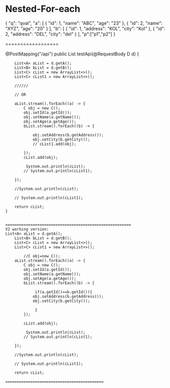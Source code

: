 # Nested-For-each
{
  "q": "qval",
  "a": [
    {
      "id": 1,
      "name": "ABC",
      "age": "23"
    },
    {
      "id": 2,
      "name": "XYZ",
      "age": "20"
    }
  ],
   "b": [
    {
      "id": 1,
      "address": "KOL",
      "city": "Kol"
    },
    {
      "id": 2,
      "address": "DEL",
      "city": "del"
    }
  ],
  "p":["p1","p2"]
}


==================

@PostMapping("/api")
	public List<C> testApi(@RequestBody D d) {

		List<A> aList = d.getA();
		List<B> bList = d.getB();
		List<C> cList = new ArrayList<>();
		List<C> cList1 = new ArrayList<>();

		//////

		// OR

		aList.stream().forEach((a) -> {
			C obj = new C();
			obj.setId(a.getId());
			obj.setName(a.getName());
			obj.setAge(a.getAge());
			bList.stream().forEach((b) -> {
 
				obj.setAddress(b.getAddress());
				obj.setCity(b.getCity());
				// cList1.add(obj);

			});
			cList.add(obj);

			 System.out.println(cList);
			// System.out.println(cList1);

		});

		//System.out.println(cList);

		// System.out.println(cList1);

		return cList;
	}
	
	
	=======================================================
	V2 working version:
	List<A> aList = d.getA();
		List<B> bList = d.getB();
		List<C> cList = new ArrayList<>();
		List<C> cList1 = new ArrayList<>();
		
		    //C obj=new C();
		aList.stream().forEach((a) -> {
			C obj = new C();
			obj.setId(a.getId());
			obj.setName(a.getName());
			obj.setAge(a.getAge());
			bList.stream().forEach((b) -> {

				 if(a.getId()==b.getId()){
				obj.setAddress(b.getAddress());
				obj.setCity(b.getCity());
				
				 }
			});
			
			cList.add(obj);

			 System.out.println(cList);
			// System.out.println(cList1);

		});

		//System.out.println(cList);

		// System.out.println(cList1);

		return cList;
	
	===========================================
	

